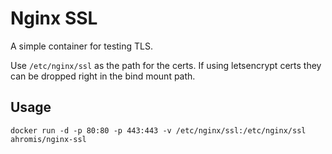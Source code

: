 # Nginx SSL

A simple container for testing TLS.

Use `/etc/nginx/ssl` as the path for the certs. If using letsencrypt certs they can be dropped right in the bind mount path.

## Usage

`docker run -d -p 80:80 -p 443:443 -v /etc/nginx/ssl:/etc/nginx/ssl ahromis/nginx-ssl`
